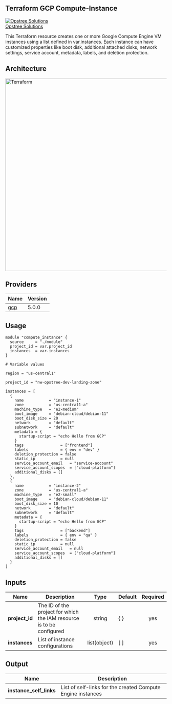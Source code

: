 ## Terraform GCP Compute-Instance

[![Opstree Solutions][opstree_avatar]][opstree_homepage]<br/>[Opstree Solutions][opstree_homepage] 

  [opstree_homepage]: https://opstree.github.io/
  [opstree_avatar]: https://img.cloudposse.com/150x150/https://github.com/opstree.png

This Terraform resource creates one or more Google Compute Engine VM instances using a list defined in var.instances. Each instance can have customized properties like boot disk, additional attached disks, network settings, service account, metadata, labels, and deletion protection. 

## Architecture

<img width="600" length="800" alt="Terraform" src="https://github.com/user-attachments/assets/0971cff2-ffb6-42f0-b814-7d3d7039c19d">

## Providers

| Name                                              | Version  |
|---------------------------------------------------|----------|
| <a name="provider_gcp"></a> [gcp](#provider\_gcp) | 5.0.0   |

## Usage

```hcl
module "compute_instance" {
  source     = "./module"
  project_id = var.project_id
  instances  = var.instances
}

# Variable values

region = "us-central1"

project_id = "nw-opstree-dev-landing-zone"

instances = [
  {
    name           = "instance-1"
    zone           = "us-central1-a"
    machine_type   = "e2-medium"
    boot_image     = "debian-cloud/debian-11"
    boot_disk_size = 20
    network        = "default"
    subnetwork     = "default"
    metadata = {
      startup-script = "echo Hello from GCP"
    }
    tags                = ["frontend"]
    labels              = { env = "dev" }
    deletion_protection = false
    static_ip           = null
    service_account_email   = "service-account"
    service_account_scopes  = ["cloud-platform"]
    additional_disks = []
  },
  {
    name           = "instance-2"
    zone           = "us-central1-a"
    machine_type   = "e2-small"
    boot_image     = "debian-cloud/debian-11"
    boot_disk_size = 10
    network        = "default"
    subnetwork     = "default"
    metadata = {
      startup-script = "echo Hello from GCP"
    }
    tags                = ["backend"]
    labels              = { env = "qa" }
    deletion_protection = false
    static_ip           = null
    service_account_email   = null
    service_account_scopes  = ["cloud-platform"]
    additional_disks = []
  }
]

```

## Inputs

| Name | Description | Type | Default | Required | 
|------|-------------|:----:|---------|:--------:|
|**project_id**| The ID of the project for which the IAM resource is to be configured | string | { } | yes| 
|**instances**| List of instance configurations | list(object) | [ ] | yes | 

## Output
| Name | Description |
|------|-------------|
|**instance_self_links**| List of self-links for the created Compute Engine instances | 
                                                                                                                  
